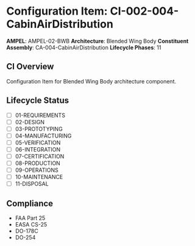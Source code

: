 # Configuration Item: CI-002-004-CabinAirDistribution

**AMPEL**: AMPEL-02-BWB
**Architecture**: Blended Wing Body
**Constituent Assembly**: CA-004-CabinAirDistribution
**Lifecycle Phases**: 11

## CI Overview
Configuration Item for Blended Wing Body architecture component.

## Lifecycle Status
- [ ] 01-REQUIREMENTS
- [ ] 02-DESIGN
- [ ] 03-PROTOTYPING
- [ ] 04-MANUFACTURING
- [ ] 05-VERIFICATION
- [ ] 06-INTEGRATION
- [ ] 07-CERTIFICATION
- [ ] 08-PRODUCTION
- [ ] 09-OPERATIONS
- [ ] 10-MAINTENANCE
- [ ] 11-DISPOSAL

## Compliance
- FAA Part 25
- EASA CS-25
- DO-178C
- DO-254
